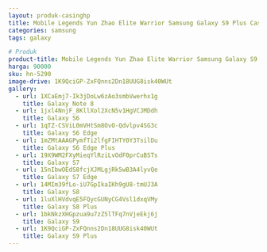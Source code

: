 ```yaml
---
layout: produk-casinghp
title: Mobile Legends Yun Zhao Elite Warrior Samsung Galaxy S9 Plus Case
categories: samsung
tags: galaxy

# Produk
product-title: Mobile Legends Yun Zhao Elite Warrior Samsung Galaxy S9 Plus Case
harga: 90000
sku: hn-5290
image-drive: 1K9QciGP-ZxFQnns2Dn18UUG8isk40WUt
gallery:
  - url: 1XCaEmj7-Ik3jDoLw6zAo3smbVwerhx1g
    title: Galaxy Note 8
  - url: 1jxl4NnjF_8KllXol2XcN5v1HgVCJMDdh
    title: Galaxy S6
  - url: 1qTZ-CSViL0mVHtSm8OvO-Qdvlpv4SG3c
    title: Galaxy S6 Edge
  - url: 1mZMtAAAGPymfTi2lfgFIHTY0Y3TsilDu
    title: Galaxy S6 Edge Plus
  - url: 19X9WM2FXyMieqYlRziLvOdF0prCuBSTs
    title: Galaxy S7
  - url: 15nIbwOEdS8fcjXJMLgjRk5wB3A4lyvQe
    title: Galaxy S7 Edge
  - url: 14MIm39fLo-iU7GpIkaIKh9gU8-tmUJ3A
    title: Galaxy S8
  - url: 1luXlHVdvqE5FQycGUNyCG4Vsl1dxqVMy
    title: Galaxy S8 Plus
  - url: 1bkNkzXHGpzua9u7zZ5lTFq7nVjeEkj6j
    title: Galaxy S9
  - url: 1K9QciGP-ZxFQnns2Dn18UUG8isk40WUt
    title: Galaxy S9 Plus
---
```

